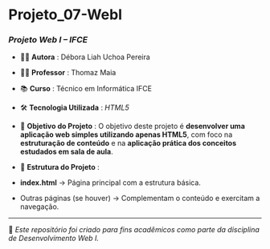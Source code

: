 # Projeto_07-WebI

### _Projeto Web I – IFCE_

- 👩‍💻 **Autora** : Débora Liah Uchoa Pereira
- 👨‍🏫 **Professor** : Thomaz Maia
- 📚 **Curso** : Técnico em Informática IFCE
- 🛠️ **Tecnologia Utilizada** : _HTML5_
  
- 🎯 **Objetivo do Projeto** :
O objetivo deste projeto é **desenvolver uma aplicação web simples utilizando apenas HTML5**, com foco na **estruturação de conteúdo** e na **aplicação prática dos conceitos estudados em sala de aula**.  

- 📂 **Estrutura do Projeto** :
- **index.html** → Página principal com a estrutura básica.  
- Outras páginas (se houver) → Complementam o conteúdo e exercitam a navegação.  

---
📌 *Este repositório foi criado para fins acadêmicos como parte da disciplina de Desenvolvimento Web I.*  
